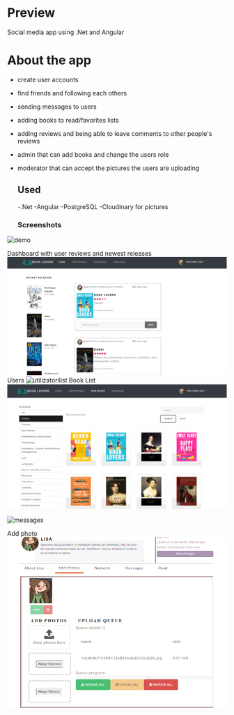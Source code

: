 # Preview
Social media app using .Net and Angular

# About the app

- create user accounts
- find friends and following each others
- sending messages to users
- adding books to read/favorites lists
- adding reviews and being able to leave comments to other people's reviews
- admin that can add books and change the users role
- moderator that can accept the pictures the users are uploading

  ## Used
  -.Net
  -Angular
  -PostgreSQL
  -Cloudinary for pictures

  ### Screenshots
![demo]([file:///C:/Users/Daria/Desktop/proiect/proiect.mp4](https://github.com/Dariapopa01/BookLovers/blob/master/Books/images/proiect.mp4))

Dashboard with user reviews and newest releases
![dashboard](https://github.com/Dariapopa01/BookLovers/blob/master/Books/images/home.png)
Users
![utilizatorilist](https://github.com/Dariapopa01/BookLovers/assets/92114784/9812d947-fd9a-43b4-9d3b-59e707608970)
Book List
![booka](https://github.com/Dariapopa01/BookLovers/blob/master/Books/images/booklist.png)

![messages](https://github.com/Dariapopa01/BookLovers/assets/92114784/68fcdbd4-68a4-4ba9-9a16-dc882cdf9978)


Add photo
![adauga photo](https://github.com/Dariapopa01/BookLovers/blob/master/Books/images/books.png)


